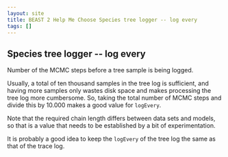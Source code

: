 ```yaml
---
layout: site
title: BEAST 2 Help Me Choose Species tree logger -- log every
tags: []
---
```


## Species tree logger -- log every

Number of the MCMC steps before a tree sample is being logged.

Usually, a total of ten thousand samples in the tree log is sufficient, and having more samples only wastes disk space and makes processing the tree log more cumbersome. So,  taking the total number of MCMC steps and divide this by 10.000 makes a good value for `logEvery`.

Note that the required chain length differs between data sets and models, so that is a value that needs to be established by a bit of experimentation. 

It is probably a good idea to keep the `logEvery` of the tree log the same as that of the trace log.